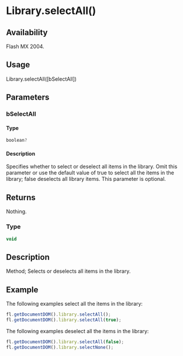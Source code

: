 # Library.selectAll()

## Availability

Flash MX 2004.

## Usage

Library.selectAll([bSelectAll])

## Parameters

### **bSelectAll**

#### Type

```typescript
boolean?
```

#### Description

Specifies whether to select or deselect all items in the library. Omit this parameter or use the default value of true to select all the items in the library; false deselects all library items. This parameter is optional.

## Returns

Nothing.

### Type

```typescript
void
```

## Description

Method; Selects or deselects all items in the library.

## Example

The following examples select all the items in the library:

```javascript
fl.getDocumentDOM().library.selectAll();
fl.getDocumentDOM().library.selectAll(true);
```

The following examples deselect all the items in the library:

```javascript
fl.getDocumentDOM().library.selectAll(false);
fl.getDocumentDOM().library.selectNone();
```
